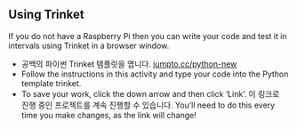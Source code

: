 ## Using Trinket

If you do not have a Raspberry Pi then you can write your code and test it in intervals using Trinket in a browser window.

- 공백의 파이썬 Trinket 템플릿을 엽니다. [ jumpto.cc/python-new ](http://jumpto.cc/python-new)
- Follow the instructions in this activity and type your code into the Python template trinket.
- To save your work, click the down arrow and then click ‘Link’. 이 링크로 진행 중인 프로젝트를 계속 진행할 수 있습니다. You’ll need to do this every time you make changes, as the link will change!